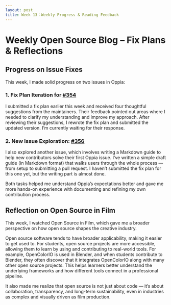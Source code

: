 ```yaml
---
layout: post
title: Week 13：Weekly Progress & Reading Feedback
---
```


# Weekly Open Source Blog – Fix Plans & Reflections

## Progress on Issue Fixes

This week, I made solid progress on two issues in Oppia:

### 1. Fix Plan Iteration for [#354](https://github.com/oppia/oppia-web-developer-docs/issues/354)

I submitted a fix plan earlier this week and received four thoughtful suggestions from the maintainers. Their feedback pointed out areas where I needed to clarify my understanding and improve my approach. After reviewing their suggestions, I rewrote the fix plan and submitted the updated version. I’m currently waiting for their response.

<!--more-->  

### 2. New Issue Exploration: [#356](https://github.com/oppia/oppia-web-developer-docs/issues/356)

I also explored another issue, which involves writing a Markdown guide to help new contributors solve their first Oppia issue. I’ve written a simple draft guide (in Markdown format) that walks users through the whole process — from setup to submitting a pull request. I haven’t submitted the fix plan for this one yet, but the writing part is almost done.

Both tasks helped me understand Oppia’s expectations better and gave me more hands-on experience with documenting and refining my own contribution process.

## Reflection on Open Source in Film

This week, I watched Open Source in Film, which gave me a broader perspective on how open source shapes the creative industry.

Open source software tends to have broader applicability, making it easier to get used to. For students, open source projects are more accessible, allowing them to learn by using and contributing to real-world tools. For example, OpenColorIO is used in Blender, and when students contribute to Blender, they often discover that it integrates OpenColorIO along with many other open source projects. This helps learners better understand the underlying frameworks and how different tools connect in a professional pipeline.

It also made me realize that open source is not just about code — it’s about collaboration, transparency, and long-term sustainability, even in industries as complex and visually driven as film production.






